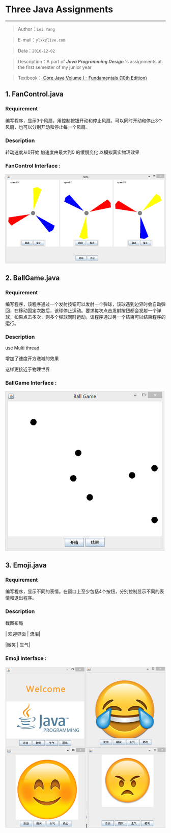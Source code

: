 # Three Java Assignments
----
> Author：`Lei Yang`

> E-mail：`ylxx@live.com`

> Data：`2016-12-02`

> Description：A part of  ***Java Programming Design*** 's assignments at the first semester of my junior year

> Textbook：[ Core Java Volume I - Fundamentals (10th Edition)](https://book.douban.com/subject/26880667/)

## 1. FanControl.java

### Requirement
编写程序，显示3个风扇，用控制按钮开动和停止风扇。可以同时开动和停止3个风扇，也可以分别开动和停止每一个风扇。

### Description

转动速度从0开始 加速度由最大到0 的缓慢变化 以模拟真实物理效果

### FanControl Interface :

![](./img/FanControl.png)

## 2. BallGame.java

### Requirement
编写程序，该程序通过一个发射按钮可以发射一个弹球，该球遇到边界时会自动弹回，在移动固定次数后，该球停止运动。要求每次点击发射按钮都会发射一个弹球，如果点击多次，则多个弹球同时运动。该程序通过另一个结束可以结束程序的运行。

### Description
use Multi thread

增加了速度开方递减的效果

这样更接近于物理世界


### BallGame Interface :

![](./img/BallGame.png)

## 3. Emoji.java

### Requirement
编写程序，显示不同的表情。在窗口上至少包括4个按钮，分别控制显示不同的表情和退出程序。

### Description
截图布局


| 欢迎界面 | 流泪|

|微笑        | 生气|

### Emoji Interface :

![](./img/Emoji.png)

